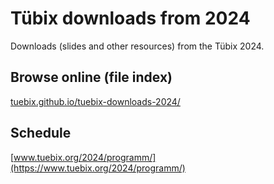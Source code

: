 # Tübix downloads from 2024

Downloads (slides and other resources) from the Tübix 2024.

## Browse online (file index)

[tuebix.github.io/tuebix-downloads-2024/](https://tuebix.github.io/tuebix-downloads-2024/)

## Schedule

[www.tuebix.org/2024/programm/](https://www.tuebix.org/2024/programm/)
